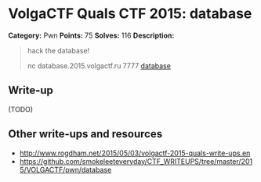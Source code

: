 # VolgaCTF Quals CTF 2015: database

**Category:** Pwn
**Points:** 75
**Solves:** 116
**Description:**

> hack the database!
> 
> nc database.2015.volgactf.ru 7777
> [database](http://files.2015.volgactf.ru/database/database)

## Write-up

(TODO)

## Other write-ups and resources

* <http://www.rogdham.net/2015/05/03/volgactf-2015-quals-write-ups.en>
* <https://github.com/smokeleeteveryday/CTF_WRITEUPS/tree/master/2015/VOLGACTF/pwn/database>
